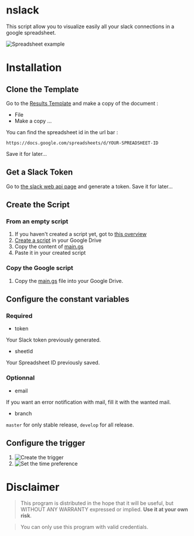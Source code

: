# nslack

This script allow you to visualize easily all your slack connections in a google spreadsheet.

![Spreadsheet example](https://cloud.githubusercontent.com/assets/2452791/11499360/ca8937b6-9825-11e5-87be-99df45e40d7a.png)

# Installation 

## Clone the Template 

Go to the [Results Template](https://docs.google.com/spreadsheets/d/1UAqffJdW0tGfMxUh9vH3O5x50vfhtPpb0eseEbeRfyw/edit?usp=sharing) and make a copy of the document :

- File
- Make a copy ...

You can find the spreadsheet id in the url bar :

    https://docs.google.com/spreadsheets/d/YOUR-SPREADSHEET-ID

Save it for later...

## Get a Slack Token

Go to [the slack web api page](https://api.slack.com/web) and generate a token.
Save it for later...

## Create the Script
### From an empty script

1. If you haven't created a script yet, got to [this overview](https://developers.google.com/apps-script/overview)
2. [Create a script](https://cloud.githubusercontent.com/assets/2452791/4371171/b379f55a-4313-11e4-9edc-28ba351031fa.png) in your Google Drive
3. Copy the content of [main.gs](https://github.com/nobe4/nslack/blob/master/main.gs)
4. Paste it in your created script

### Copy the Google script

1. Copy the [main.gs](https://github.com/nobe4/nslack/blob/master/main.gs) file into your Google Drive.

## Configure the constant variables

### Required 

* token

Your Slack token previously generated.

* sheetId

Your Spreadsheet ID previously saved.

### Optionnal

* email

If you want an error notification with mail, fill it with the wanted mail.

* branch  

`master` for only stable release,
`develop` for all release.


## Configure the trigger

1. ![Create the trigger](https://cloud.githubusercontent.com/assets/2452791/11499381/fe3b88b6-9825-11e5-9107-8785533fcf41.png)
2. ![Set the time preference](https://cloud.githubusercontent.com/assets/2452791/11499382/fe3ba1fc-9825-11e5-88fe-cdb5e80244e9.png)


# Disclaimer
> This program is distributed in the hope that it will be useful, but WITHOUT ANY WARRANTY expressed or implied. **Use it at your own risk**.

> You can only use this program with valid credentials.
